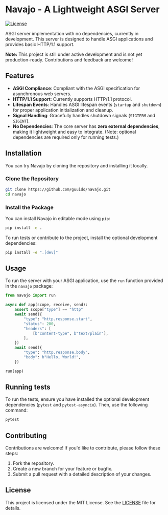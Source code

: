 # Navajo - A Lightweight ASGI Server

[![License](https://img.shields.io/badge/License-MIT-blue.svg)](https://opensource.org/licenses/MIT)

ASGI server implementation with no dependencies, currently in development. This server is designed to handle ASGI applications and provides basic HTTP/1.1 support.

**Note:** This project is still under active development and is not yet production-ready. Contributions and feedback are welcome!

## Features

- **ASGI Compliance**: Compliant with the ASGI specification for asynchronous web servers.
- **HTTP/1.1 Support**: Currently supports HTTP/1.1 protocol.
- **Lifespan Events**: Handles ASGI lifespan events (`startup` and `shutdown`) for proper application initialization and cleanup.
- **Signal Handling**: Gracefully handles shutdown signals (`SIGTERM` and `SIGINT`).
- **No Dependencies**: The core server has **zero external dependencies**, making it lightweight and easy to integrate. (Note: optional dependencies are required only for running tests.)

## Installation
You can try Navajo by cloning the repository and installing it locally.

### Clone the Repository
```bash
git clone https://github.com/guuido/navajo.git
cd navajo
```
### Install the Package
You can install Navajo in editable mode using `pip`:
```bash
pip install -e .
```
To run tests or contribute to the project, install the optional development dependencies:
```bash
pip install -e ".[dev]"
```

## Usage
To run the server with your ASGI application, use the `run` function provided in the `navajo` package:
```python
from navajo import run

async def app(scope, receive, send):
    assert scope["type"] == "http"
    await send({
        "type": "http.response.start",
        "status": 200,
        "headers": [
            [b"content-type", b"text/plain"],
        ],
    })
    await send({
        "type": "http.response.body",
        "body": b"Hello, World!",
    })

run(app)
```

## Running tests
To run the tests, ensure you have installed the optional development dependencies (`pytest` and `pytest-asyncio`). Then, use the following command:
```bash
pytest
```

## Contributing
Contributions are welcome! If you'd like to contribute, please follow these steps:
1. Fork the repository.
2. Create a new branch for your feature or bugfix.
3. Submit a pull request with a detailed description of your changes.

## License
This project is licensed under the MIT License. See the [LICENSE](LICENSE) file for details.
